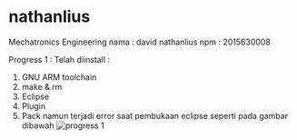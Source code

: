 # nathanlius
Mechatronics Engineering
nama : david nathanlius
npm : 2015630008

Progress 1 :
Telah diinstall :
1. GNU ARM toolchain
2. make & rm
3. Eclipse
4. Plugin
5. Pack
namun terjadi error saat pembukaan eclipse seperti pada gambar dibawah
![progress 1](https://user-images.githubusercontent.com/32238745/32445246-b2ee7ec4-c337-11e7-9d00-6b4d0f9f9efb.jpg)
